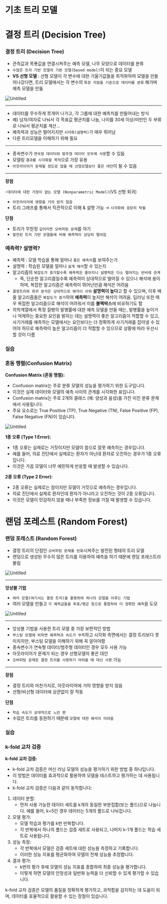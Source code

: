 # 기초 트리 모델

# 결정 트리 (Decision Tree)

### ****결정 트리 (Decision Tree)****

- 관측값과 목푯값을 연결시켜주는 예측 모델, 나무 모양으로 데이터를 분류
- `수많은 트리 기반 모델의 기본 모델(based model)`이 되는 중요 모델
- **VS 선형 모델** : 선형 모델이 각 변수에 대한 기울기값들을 최적화하여 모델을 만들어나갔다면, 트리 모델에서는 각 변수의 `특정 지점을 기준으로 데이터를 분류` 해가며 예측 모델을 만듦

![Untitled](https://prod-files-secure.s3.us-west-2.amazonaws.com/84b5f359-abf3-4090-a2c4-631cebe6dc23/efd7c1fc-b2e7-4928-aa0f-234cb13b1af6/Untitled.png)

---

- 데이터를 무수하게 쪼개어 나가고, 각 그룹에 대한 예측치를 만들어내는 방식
- 예) 남자/여자로 나눠서 각 목표값 평균치를 나눔, 나이를 30세 이상/미만인 두 부류로 나눠서 평균치를 계산…
- 예측력과 성능은 떨어지지만 `시각화(설명력)`가 매우 뛰어남
- 다른 트리모델을 이해하기 위해 필요

---

- 종속변수가 `연속형 데이터와 범주형 데이터 모두에 사용`할 수 있음
- 모델링 `결과를 시각화할 목적`으로 가장 유용
- `아웃라이어가 문제될 정도로 많을 때 선형모델보다 좋은 대안`이 될 수 있음

---

**장점**

-` 데이터에 대한 가정이 없는 모델 (Nonparametric Model) `(VS 선형 회귀)
- `아웃라이어에 영향을 거의 받지 않음`
- 트리 그래프를 통해서 직관적으로 이해 & 설명 가능 → `시각화에 굉장히 탁월`

**단점**

- 트리가 무한정 `깊어지면 오버피팅 문제`를 야기
- `발전된 트리 기반 모델들에 비해 예측력이 상당히 떨어짐`

### ****예측력? 설명력?****

- 예측력 : 모델 학습을 통해 얼마나 `좋은 예측치`를 보여주는가
- 설명력 : 학습된 모델을 얼마나 `쉽게 해석`할 수 있는지
- 알고리즘의 `복잡도가 증가할수록 예측력은 좋아지나 설명력은 다소 떨어지는 반비례 관계`
    - 즉, 단순한 알고리즘일수록 예측력이 상대적으로 떨어질 수 있으나 해석에 용이하며, 복잡한 알고리즘은 예측력이 뛰어난만큼 해석은 어려움
- `결정트리와 회귀 분석은 상대적으로 해석이 쉬워` **설명력이 높다**고 할 수 있으며, 이후 배울 알고리즘들은 `복잡도가 증가`하여 **예측력**이 높지만 해석이 어려움. 딥러닝 또한 매우 복잡한 알고리즘으로 해석이 어려워서 이를 **블랙박스**에 비유하기도 함
- 의학계열에서 특정 질병의 발병률에 대한 예측 모델을 만들 때는, 발병률을 높이거나 억제하는 중요한 요인을 밝히는 데는 설명력이 좋은 알고리즘이 적합할 수 있고, 사기거래를 예측하는 모델에서는 요인보다는 더 정확하게 사기거래를 잡아낼 수 있어야 하므로 예측력이 높은 알고리즘이 더 적합할 수 있으므로 상황에 따라 우선시할 것이 다름

### 실습



### 혼동 행렬(Confusion Matrix)
**Confusion Matrix (혼동 행렬):**

- Confusion matrix는 주로 분류 모델의 성능을 평가하기 위한 도구입니다.
- 이것은 실제 데이터와 모델의 예측 사이의 관계를 시각화한 표입니다.
- Confusion matrix는 주로 2개의 클래스 (예: 양성과 음성)를 가진 이진 분류 문제에서 사용됩니다.
- 주요 요소로는 True Positive (TP), True Negative (TN), False Positive (FP), False Negative (FN)이 있습니다.

![Untitled](https://prod-files-secure.s3.us-west-2.amazonaws.com/84b5f359-abf3-4090-a2c4-631cebe6dc23/fc6935ba-51fd-4793-8409-bb08e6072fba/Untitled.png)

**1종 오류 (Type 1 Error):**

- 1종 오류는 실제로는 거짓이지만 모델이 참으로 잘못 예측하는 경우입니다.
- 예를 들어, 의료 진단에서 실제로는 환자가 아닌데 환자로 오진하는 경우가 1종 오류입니다.
- 이것은 가끔 모델이 너무 예민하게 반응할 때 발생할 수 있습니다.

**2종 오류 (Type 2 Error):**

- 2종 오류는 실제로는 참이지만 모델이 거짓으로 예측하는 경우입니다.
- 의료 진단에서 실제로 환자인데 환자가 아니라고 오진하는 것이 2종 오류입니다.
- 이것은 모델이 민감하지 않을 때나 부족한 정보를 가질 때 발생할 수 있습니다.

# 랜덤 포레스트 (Random Forest)
### ****랜덤 포레스트 (Random Forest)****

- 결정 트리의 단점인 `오버피팅 문제를 완화`시켜주는 발전된 형태의 트리 모델
- 랜덤으로 생성된 무수히 많은 트리를 이용하여 예측을 하기 때문에 랜덤 포레스트라 불림

![Untitled](https://prod-files-secure.s3.us-west-2.amazonaws.com/84b5f359-abf3-4090-a2c4-631cebe6dc23/e491edbe-7be9-43b4-a21e-b0fad90e7364/Untitled.png)

---

****앙상블 기법****

- `여러 모델(여기서는 결정 트리)을 활용하여 하나의 모델을 이루는 기법`
- 여러 모델을 만들고 `각 예측값들을 투표/평균 등으로 통합하여 더 정확한 예측`을 도모

![Untitled](https://prod-files-secure.s3.us-west-2.amazonaws.com/84b5f359-abf3-4090-a2c4-631cebe6dc23/641e7b11-dedc-4e28-a455-7765636ceee0/Untitled.png)

---

- 앙상블 기법을 사용한 트리 모델 중 가장 보편적인 방법
- `부스팅 모델에 비하면 예측력과 속도가 부족`하고 시각화 측면에서는 결정 트리보다 못 미치지만, 부스팅 모델을 이해하기 위해 꼭 알아야함
- 종속변수가 연속형 데이터/범주형 데이터인 경우 모두 사용 가능
- 아웃라이어가 문제가 되는 경우 선형모델의 좋은 대안
- `오버피팅 문제로 결정 트리를 사용하기 어려울 때 대신 사용` 가능

---

**장점**

- 결정 트리와 마찬가지로, 아웃라이어에 거의 영향을 받지 않음
- 선형/비선형 데이터에 상관없이 잘 작동

**단점**

- `학습 속도가 상대적으로 느린 편`
- 수많은 트리를 동원하기 때문에 `모델에 대한 해석이 어려움`

### 실습



### k-fold 교차 검증
**k-fold 교차 검증:**
- k-fold 교차 검증은 머신 러닝 모델의 성능을 평가하기 위한 방법 중 하나입니다.
- 이 방법은 데이터를 효과적으로 활용하여 모델을 테스트하고 평가하는 데 사용됩니다.
- k-fold 교차 검증은 다음과 같이 동작합니다:
1. 데이터 분할:
    - 먼저 사용 가능한 데이터 세트를 k개의 동일한 부분집합(또는 폴드)으로 나눕니다. 예를 들어, k=5인 경우 데이터는 5개의 폴드로 나눠집니다.
2. 모델 평가:
    - 모델 학습과 평가를 k번 반복합니다.
    - 각 반복에서 하나의 폴드는 검증 세트로 사용되고, 나머지 k-1개 폴드는 학습 세트로 사용됩니다.
3. 성능 측정:
    - 각 반복에서 모델은 검증 세트에 대한 성능을 측정하고 기록합니다.
    - 이러한 성능 지표를 평균화하여 모델의 전체 성능을 추정합니다.
4. 결과 평가:
    - k번의 평가 후에 모델의 성능 지표를 종합하여 최종 성능을 평가합니다.
    - 이렇게 하면 모델의 안정성과 일반화 능력을 더 신뢰할 수 있게 평가할 수 있습니다.

k-fold 교차 검증은 모델의 품질을 정확하게 평가하고, 과적합을 감지하는 데 도움이 되며, 데이터를 효율적으로 활용할 수 있는 장점이 있습니다.